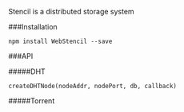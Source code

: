 Stencil is a distributed storage system

###Installation
```
npm install WebStencil --save
```

###API

#####DHT
```
createDHTNode(nodeAddr, nodePort, db, callback)

```

#####Torrent